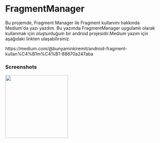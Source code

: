 # FragmentManager
<p> 
Bu projemde, Fragment Manager ile Fragment kullanımı hakkında Medium'da yazı yazdım. Bu yazımda FragmentManager uygulamlı olarak kullanmak için oluşturduğum  bir android projesidir.Medium yazım için aşağıdaki linkten ulaşabilirsiniz.
</p>
<p>
https://medium.com/@bunyaminkiremit/android-fragment-kullan%C4%B1m%C4%B1-88670a247aba 
</p>

### Screenshots
<p>
<a href="https://github.com/BunyaminKiremit/FragmentManager/blob/main/images/WhatsApp-Video-2023-06-05-at-02.28.10.gif" target="_blank">
<img src="https://github.com/BunyaminKiremit/FragmentManager/blob/main/images/WhatsApp-Video-2023-06-05-at-02.28.10.gif" width="200" style="max-width:100%;"></a>
</p>

